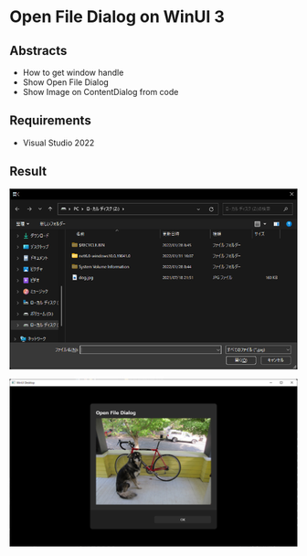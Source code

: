 # Open File Dialog on WinUI 3

## Abstracts

* How to get window handle
* Show Open File Dialog
* Show Image on ContentDialog from code 

## Requirements

* Visual Studio 2022

## Result

[![window](./images/01.png "window")](./images/01.png)

[![window](./images/02.png "window")](./images/02.png)
